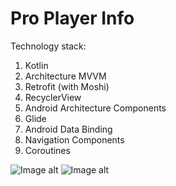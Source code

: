 # Pro Player Info

Technology stack:
1. Kotlin
2. Architecture MVVM
3. Retrofit (with Moshi)
4. RecyclerView
5. Android Architecture Components
6. Glide
7. Android Data Binding
8. Navigation Components
9. Coroutines

![Image alt](https://i.imgur.com/8E2rnCV.png) ![Image alt](https://i.imgur.com/fdOFeEh.png)
